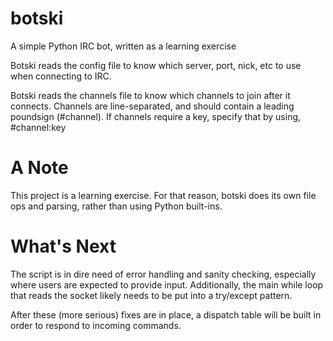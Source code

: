 # botski
A simple Python IRC bot, written as a learning exercise

Botski reads the config file to know which server, port, nick, etc to use when connecting to IRC.

Botski reads the channels file to know which channels to join after it connects. 
Channels are line-separated, and should contain a leading poundsign (#channel).
If channels require a key, specify that by using, #channel:key

# A Note
This project is a learning exercise. For that reason, botski does its own file ops and parsing, rather than using Python built-ins.

# What's Next
The script is in dire need of error handling and sanity checking, especially where users are expected to provide input. Additionally, the main while loop that reads the socket likely needs to be put into a try/except pattern.

After these (more serious) fixes are in place, a dispatch table will be built in order to respond to incoming commands.

